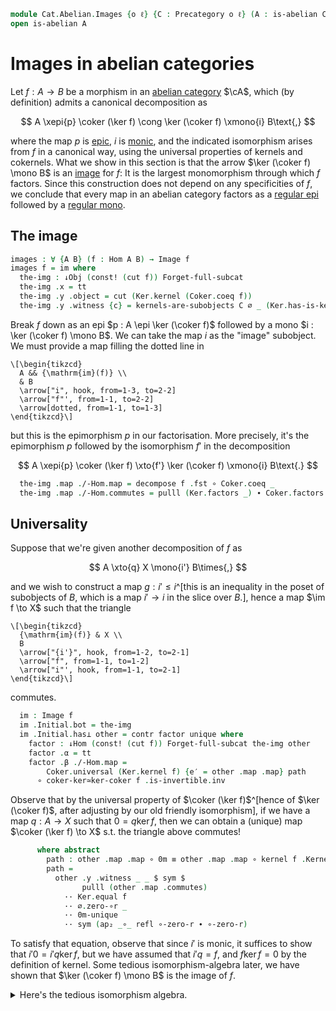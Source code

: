 <!--
```agda
open import Cat.Diagram.Equaliser.Kernel
open import Cat.Instances.Shape.Terminal
open import Cat.Functor.FullSubcategory
open import Cat.Diagram.Initial
open import Cat.Instances.Comma
open import Cat.Instances.Slice
open import Cat.Abelian.Base
open import Cat.Prelude

open /-Obj
open /-Hom
open ↓Obj
open ↓Hom
```
-->

```agda
module Cat.Abelian.Images {o ℓ} {C : Precategory o ℓ} (A : is-abelian C) where
open is-abelian A
```

# Images in abelian categories

Let $f : A \to B$ be a morphism in an [abelian category] $\cA$, which
(by definition) admits a canonical decomposition as

$$
A \xepi{p} \coker (\ker f) \cong \ker (\coker f) \xmono{i} B\text{,}
$$

where the map $p$ is [epic], $i$ is [monic], and the indicated
isomorphism arises from $f$ in a canonical way, using the universal
properties of kernels and cokernels. What we show in this section is
that the arrow $\ker (\coker f) \mono B$ is an [image] for $f$: It is
the largest monomorphism through which $f$ factors. Since this
construction does not depend on any specificities of $f$, we conclude
that every map in an abelian category factors as a [regular epi] followed
by a [regular mono].

[abelian category]: Cat.Abelian.Base.html#pre-abelian-abelian-categories
[regular epi]: Cat.Diagram.Coequaliser.RegularEpi.html
[regular mono]: Cat.Diagram.Equaliser.RegularMono.html
[monic]: Cat.Morphism.html#monos
[epic]: Cat.Morphism.html#epis
[image]: Cat.Diagram.Image.html

## The image

```agda
images : ∀ {A B} (f : Hom A B) → Image f
images f = im where
  the-img : ↓Obj (const! (cut f)) Forget-full-subcat
  the-img .x = tt
  the-img .y .object = cut (Ker.kernel (Coker.coeq f))
  the-img .y .witness {c} = kernels-are-subobjects C ∅ _ (Ker.has-is-kernel _)
```

Break $f$ down as an epi $p : A \epi \ker (\coker f)$ followed by a mono
$i : \ker (\coker f) \mono B$. We can take the map $i$ as the "image"
subobject. We must provide a map filling the dotted line in

~~~{.quiver .short-05}
\[\begin{tikzcd}
  A && {\mathrm{im}(f)} \\
  & B
  \arrow["i", hook, from=1-3, to=2-2]
  \arrow["f"', from=1-1, to=2-2]
  \arrow[dotted, from=1-1, to=1-3]
\end{tikzcd}\]
~~~

but this is the epimorphism $p$ in our factorisation. More precisely,
it's the epimorphism $p$ followed by the isomorphism $f'$ in the
decomposition

$$
A \xepi{p} \coker (\ker f) \xto{f'} \ker (\coker f) \xmono{i} B\text{.}
$$

```agda
  the-img .map ./-Hom.map = decompose f .fst ∘ Coker.coeq _
  the-img .map ./-Hom.commutes = pulll (Ker.factors _) ∙ Coker.factors _
```

## Universality

Suppose that we're given another decomposition of $f$ as

$$
A \xto{q} X \mono{i'} B\times{,}
$$

and we wish to construct a map $g : i' \le i$^[this is an inequality in
the poset of subobjects of $B$, which is a map $i' \to i$ in the slice
over $B$.], hence a map $\im f \to X$ such that the triangle

~~~{.quiver .short-05}
\[\begin{tikzcd}
  {\mathrm{im}(f)} & X \\
  B
  \arrow["{i'}", hook, from=1-2, to=2-1]
  \arrow["f", from=1-1, to=1-2]
  \arrow["i"', hook, from=1-1, to=2-1]
\end{tikzcd}\]
~~~

commutes.

```agda
  im : Image f
  im .Initial.bot = the-img
  im .Initial.has⊥ other = contr factor unique where
    factor : ↓Hom (const! (cut f)) Forget-full-subcat the-img other
    factor .α = tt
    factor .β ./-Hom.map =
        Coker.universal (Ker.kernel f) {e′ = other .map .map} path
      ∘ coker-ker≃ker-coker f .is-invertible.inv
```

Observe that by the universal property of $\coker (\ker f)$^[hence of
$\ker (\coker f)$, after adjusting by our old friendly isomorphism], if
we have a map $q : A \to X$ such that $0 = q\ker f$, then we can obtain
a (unique) map $\coker (\ker f) \to X$ s.t. the triangle above commutes!

```agda
      where abstract
        path : other .map .map ∘ 0m ≡ other .map .map ∘ kernel f .Kernel.kernel
        path =
          other .y .witness _ _ $ sym $
                pulll (other .map .commutes)
            ·· Ker.equal f
            ·· ∅.zero-∘r _
            ·· 0m-unique
            ·· sym (ap₂ _∘_ refl ∘-zero-r ∙ ∘-zero-r)
```

To satisfy that equation, observe that since $i'$ is monic, it suffices
to show that $i'0 = i'q\ker f$, but we have assumed that $i'q = f$, and
$f\ker f = 0$ by the definition of kernel. Some tedious
isomorphism-algebra later, we have shown that $\ker (\coker f) \mono B$
is the image of $f$.

<details>
<summary>Here's the tedious isomorphism algebra.</summary>

```agda
    factor .β ./-Hom.commutes = invertible→epic (coker-ker≃ker-coker f) _ _ $
      Coker.unique₂ (Ker.kernel f)
        (sym (Ker.equal f ∙ ∅.zero-∘r _ ∙ 0m-unique ∙ sym ∘-zero-r))
        (ap₂ _∘_ ( sym (assoc _ _ _)
                        ∙ ap₂ _∘_ refl (cancelr
                          (coker-ker≃ker-coker f .is-invertible.invr))) refl
              ∙ pullr (Coker.factors _) ∙ other .map .commutes)
        (sym (decompose f .snd ∙ assoc _ _ _))
    factor .sq = /-Hom-path $ sym $ other .y .witness _ _ $
      pulll (factor .β .commutes)
      ∙ the-img .map .commutes
      ·· sym (other .map .commutes)
      ·· ap (other .y .object .map ∘_) (intror refl)

    unique : ∀ x → factor ≡ x
    unique x = ↓Hom-path _ _ refl $ /-Hom-path $ other .y .witness _ _ $
      sym (x .β .commutes ∙ sym (factor .β .commutes))
```
</details>

